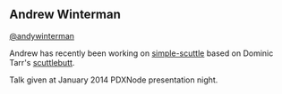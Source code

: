 ## Andrew Winterman
[@andywinterman](https://twitter.com/andywinterman)  
  
  Andrew has recently been working on [simple-scuttle](https://npmjs.org/package/simple-scuttle) based on Dominic Tarr's [scuttlebutt](https://npmjs.org/package/scuttlebutt). 

Talk given at January 2014 PDXNode presentation night.
